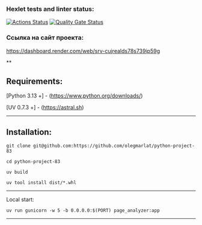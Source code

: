 ### Hexlet tests and linter status:
[![Actions Status](https://github.com/olegmarlat/python-project-83/actions/workflows/hexlet-check.yml/badge.svg)](https://github.com/olegmarlat/python-project-83/actions)
[![Quality Gate Status](https://sonarcloud.io/api/project_badges/measure?project=olegmarlat_python-project-83&metric=alert_status)](https://sonarcloud.io/summary/new_code?id=olegmarlat_python-project-83)

### Ссылка на сайт проекта:
https://dashboard.render.com/web/srv-cujrealds78s739ip59g

**
## Requirements:

[Python 3.13 +] - (https://www.python.org/downloads/)

[UV 0.7.3 +] - (https://astral.sh)
***

## Installation:

````
git clone git@github.com:https://github.com/olegmarlat/python-project-83
````

````
cd python-project-83
````

`````
uv build
``````

````````
uv tool install dist/*.whl
````````

***

Local start:

````
uv run gunicorn -w 5 -b 0.0.0.0:$(PORT) page_analyzer:app
````

***

